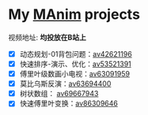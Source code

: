 # My [MAnim](https://github.com/3b1b/manim) projects

视频地址: __均投放在B站上__
- [x] 动态规划-01背包问题：[av42621196](https://www.bilibili.com/video/av42621196)
- [x] 快速排序-演示、优化：[av53521391](https://www.bilibili.com/video/av53521391)
- [x] 傅里叶级数画小电视：[av63091959](https://www.bilibili.com/video/av63091959)
- [x] 莫比乌斯反演：[av63694400](https://www.bilibili.com/video/av63694400)
- [x] 树状数组： [av69667943](https://www.bilibili.com/video/av69667943)
- [x] 快速傅里叶变换：[av86309646](https://www.bilibili.com/video/av86309646)